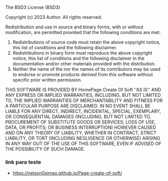 The BSD3 License (BSD3)

Copyright (c) 2023 Author. All rights reserved.

Redistribution and use in source and binary forms, with or without
modification, are permitted provided that the following conditions are met:
1. Redistributions of source code must retain the above copyright
notice, this list of conditions and the following disclaimer.
2. Redistributions in binary form must reproduce the above copyright
notice, this list of conditions and the following disclaimer in the
documentation and/or other materials provided with the distribution.
3. Neither the name of the nor the
names of its contributors may be used to endorse or promote products
derived from this software without specific prior written permission.

THIS SOFTWARE IS PROVIDED BY HomePage Create Of Soft ''AS IS'' AND ANY
EXPRESS OR IMPLIED WARRANTIES, INCLUDING, BUT NOT LIMITED TO, THE IMPLIED
WARRANTIES OF MERCHANTABILITY AND FITNESS FOR A PARTICULAR PURPOSE ARE
DISCLAIMED. IN NO EVENT SHALL  BE LIABLE FOR ANY
DIRECT, INDIRECT, INCIDENTAL, SPECIAL, EXEMPLARY, OR CONSEQUENTIAL DAMAGES
(INCLUDING, BUT NOT LIMITED TO, PROCUREMENT OF SUBSTITUTE GOODS OR SERVICES;
LOSS OF USE, DATA, OR PROFITS; OR BUSINESS INTERRUPTION) HOWEVER CAUSED AND
ON ANY THEORY OF LIABILITY, WHETHER IN CONTRACT, STRICT LIABILITY, OR TORT
(INCLUDING NEGLIGENCE OR OTHERWISE) ARISING IN ANY WAY OUT OF THE USE OF THIS
SOFTWARE, EVEN IF ADVISED OF THE POSSIBILITY OF SUCH DAMAGE.


### link para teste
- https://nelson0simao.github.io/Page-create-of-soft/
